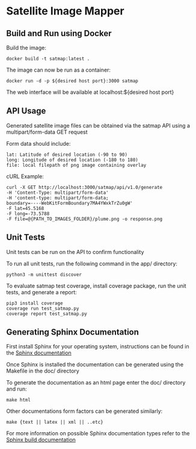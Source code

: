 # Satellite Image Mapper
## Build and Run using Docker
Build the image:
```
docker build -t satmap:latest .
```
The image can now be run as a container:
```
docker run -d -p ${desired host port}:3000 satmap
```
The web interface will be available at localhost:${desired host port}
## API Usage
Generated satellite image files can be obtained via the satmap API using a multipart/form-data GET request

Form data should include:
```
lat: Latitude of desired location (-90 to 90)
long: Longitude of desired location (-180 to 180)
file: local filepath of png image containing overlay
```
cURL Example:
```
curl -X GET http://localhost:3000/satmap/api/v1.0/generate   
-H 'Content-Type: multipart/form-data'   
-H 'content-type: multipart/form-data; 
boundary=----WebKitFormBoundary7MA4YWxkTrZu0gW'   
-F lat=45.5168
-F long=-73.5788
-F file=@{PATH_TO_IMAGES_FOLDER}/plume.png -o response.png
```
## Unit Tests
Unit tests can be run on the API to confirm functionality

To run all unit tests, run the following command in the app/ directory:
```
python3 -m unittest discover
```
To evaluate satmap test coverage, install coverage package, run the unit tests, and generate a report:
```
pip3 install coverage
coverage run test_satmap.py
coverage report test_satmap.py
```

## Generating Sphinx Documentation
First install Sphinx for your operating system, instructions can be found in the [Sphinx documentation](http://www.sphinx-doc.org/en/master/usage/installation.html "Sphinx Installation")

Once Sphinx is installed the documentation can be generated using the Makefile in the doc/ directory

To generate the documentation as an html page enter the doc/ directory and run:
```
make html
```
Other documentations form factors can be generated similarly:
```
make {text || latex || xml || ..etc}
```
For more information on possible Sphinx documentation types refer to the [Sphinx build documentation](http://www.sphinx-doc.org/en/master/man/sphinx-build.html "sphinx-build")